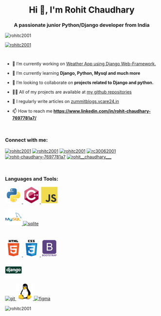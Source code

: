 <h1 align="center">Hi 👋, I'm Rohit Chaudhary</h1>
<h3 align="center">A passionate junior Python/Django developer from India</h3>

<p align="left"> <img src="https://komarev.com/ghpvc/?username=rohitc2001&label=Profile%20views&color=0e75b6&style=flat" alt="rohitc2001" /> </p>

<p align="left"> <a href="https://github.com/ryo-ma/github-profile-trophy"><img src="https://github-profile-trophy.vercel.app/?username=rohitc2001" alt="rohitc2001" /></a> </p><br>

- 🔭 I’m currently working on [Weather App using Django Web-Framework.](https://github.com/Rohitc2001/Weather_App_Django)

- 🌱 I’m currently learning **Django, Python, Mysql and much more**

- 👯 I’m looking to collaborate on **projects related to Django and python.**

- 👨‍💻 All of my projects are available at [my github repositories](https://github.com/Rohitc2001?tab=repositories)

- 📝 I regularly write articles on [zummitblogs.vcare24.in](http://zummitblogs.vcare24.in/author/rohit-chaudhary/)

- 📫 How to reach me **https://www.linkedin.com/in/rohit-chaudhary-7697781a7/**

<br><h3 align="left">Connect with me:</h3>
<p align="left">
<a href="https://www.hackerrank.com/rohitc2001" target="blank"><img align="center" src="https://raw.githubusercontent.com/rahuldkjain/github-profile-readme-generator/master/src/images/icons/Social/hackerrank.svg" alt="rohitc2001" height="40" width="50" /></a>
<a href="https://www.leetcode.com/rohitc2001" target="blank"><img align="center" src="https://raw.githubusercontent.com/rahuldkjain/github-profile-readme-generator/master/src/images/icons/Social/leet-code.svg" alt="rohitc2001" height="40" width="50" /></a>
<a href="https://www.codechef.com/users/rohitc2001" target="blank"><img align="center" src="https://cdn.jsdelivr.net/npm/simple-icons@3.1.0/icons/codechef.svg" alt="rohitc2001" height="40" width="50" /></a>
<a href="https://auth.geeksforgeeks.org/user/rc30062001" target="blank"><img align="center" src="https://raw.githubusercontent.com/rahuldkjain/github-profile-readme-generator/master/src/images/icons/Social/geeks-for-geeks.svg" alt="rc30062001" height="40" width="50" /></a>
<a href="https://linkedin.com/in/rohit-chaudhary-7697781a7" target="blank"><img align="center" src="https://raw.githubusercontent.com/rahuldkjain/github-profile-readme-generator/master/src/images/icons/Social/linked-in-alt.svg" alt="rohit-chaudhary-7697781a7" height="40" width="50" /></a>
<a href="https://instagram.com/rohit__chaudhary___" target="blank"><img align="center" src="https://raw.githubusercontent.com/rahuldkjain/github-profile-readme-generator/master/src/images/icons/Social/instagram.svg" alt="rohit__chaudhary___" height="40" width="50" /></a>
</p>
<br>
<h3 align="left">Languages and Tools:</h3>
<p align="left">
<a href="https://www.python.org" target="_blank"> <img src="https://raw.githubusercontent.com/devicons/devicon/master/icons/python/python-original.svg" alt="python" width="55" height="55"/> </a> 
<a href="https://www.w3schools.com/cpp/" target="_blank"> <img src="https://raw.githubusercontent.com/devicons/devicon/master/icons/cplusplus/cplusplus-original.svg" alt="cplusplus" width="55" height="55"/> </a>
<a href="https://developer.mozilla.org/en-US/docs/Web/JavaScript" target="_blank"> <img src="https://raw.githubusercontent.com/devicons/devicon/master/icons/javascript/javascript-original.svg" alt="javascript" width="55" height="55"/> </a> <br>

<a href="https://www.mysql.com/" target="_blank"> <img src="https://raw.githubusercontent.com/devicons/devicon/master/icons/mysql/mysql-original-wordmark.svg" alt="mysql" width="55" height="55"/> </a>
<a href="https://www.sqlite.org/" target="_blank"> <img src="https://www.vectorlogo.zone/logos/sqlite/sqlite-icon.svg" alt="sqlite" width="55" height="55"/> </a> </p> <br>

<a href="https://www.w3.org/html/" target="_blank"> <img src="https://raw.githubusercontent.com/devicons/devicon/master/icons/html5/html5-original-wordmark.svg" alt="html5" width="55" height="55"/> </a> 
<a href="https://www.w3schools.com/css/" target="_blank"> <img src="https://raw.githubusercontent.com/devicons/devicon/master/icons/css3/css3-original-wordmark.svg" alt="css3" width="55" height="55"/> </a>
<a href="https://getbootstrap.com" target="_blank"> <img src="https://raw.githubusercontent.com/devicons/devicon/master/icons/bootstrap/bootstrap-plain-wordmark.svg" alt="bootstrap" width="55" height="55"/> </a> <br>

<a href="https://www.djangoproject.com/" target="_blank"> <img src="https://raw.githubusercontent.com/devicons/devicon/master/icons/django/django-original.svg" alt="django" width="55" height="55"/> </a> <br>  

<a href="https://git-scm.com/" target="_blank"> <img src="https://www.vectorlogo.zone/logos/git-scm/git-scm-icon.svg" alt="git" width="55" height="55"/> </a>
 <a href="https://www.linux.org/" target="_blank"> <img src="https://raw.githubusercontent.com/devicons/devicon/master/icons/linux/linux-original.svg" alt="linux" width="55" height="55"/> </a>
<a href="https://www.figma.com/" target="_blank"> <img src="https://www.vectorlogo.zone/logos/figma/figma-icon.svg" alt="figma" width="55" height="55"/> </a>
<br>
<p><img align="center" src="https://github-readme-stats.vercel.app/api/top-langs?username=rohitc2001&show_icons=true&locale=en&layout=compact" alt="rohitc2001" /></p>
  
<!--
**Rohitc2001/Rohitc2001** is a ✨ _special_ ✨ repository because its `README.md` (this file) appears on your GitHub profile.

Here are some ideas to get you started:

- 🔭 I’m currently working on ...
- 🌱 I’m currently learning ...
- 👯 I’m looking to collaborate on ...
- 🤔 I’m looking for help with ...
- 💬 Ask me about ...
- 📫 How to reach me: ...
- 😄 Pronouns: ...
- ⚡ Fun fact: ...
-->
